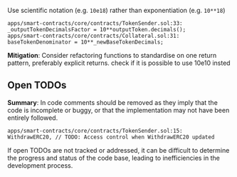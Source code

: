 Use scientific notation (e.g. `10e18`) rather than exponentiation (e.g. `10**18`)
```solidity
apps/smart-contracts/core/contracts/TokenSender.sol:33:    _outputTokenDecimalsFactor = 10**outputToken.decimals();
apps/smart-contracts/core/contracts/Collateral.sol:31:    baseTokenDenominator = 10**_newBaseTokenDecimals;
```
**Mitigation**: Consider refactoring functions to standardise on one return pattern, preferably explicit returns.
check if it is possible to use 10e10 insted

## Open TODOs
**Summary**: In code comments should be removed as they imply that the code is incomplete or buggy, or that the implementation may not have been entirely followed.
```solidity
apps/smart-contracts/core/contracts/TokenSender.sol:15:  WithdrawERC20, // TODO: Access control when WithdrawERC20 updated
```
If open TODOs are not tracked or addressed, it can be difficult to determine the progress and status of the code base, leading to inefficiencies in the development process.